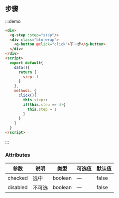 ## 步骤

:::demo
```html
<div>
  <g-step :step="step"/>
  <div class="btn-wrap">
    <g-button @click="click">下一步</g-button>
  </div>
</div>
<script>
  export default{
    data(){
      return {
        step: 1
      }
    },
    methods: {
      click(){
        this.step++
        if(this.step == 4){
          this.step = 1
        }
      }
    }
  }
</script>

```
:::

### Attributes
| 参数      | 说明          | 类型      | 可选值                           | 默认值  |
|---------- |-------------- |---------- |--------------------------------  |-------- |
| checked   | 选中          | boolean | — | false |
| disabled  |  不可选       | boolean | — | false |